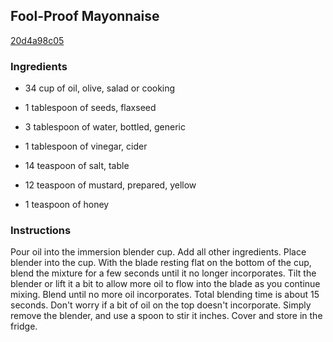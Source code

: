 ## Fool-Proof Mayonnaise

[20d4a98c05](http://www.food.com/recipe/fool-proof-mayonnaise-487260)

### Ingredients

 - 34 cup of oil, olive, salad or cooking

 - 1 tablespoon of seeds, flaxseed

 - 3 tablespoon of water, bottled, generic

 - 1 tablespoon of vinegar, cider

 - 14 teaspoon of salt, table

 - 12 teaspoon of mustard, prepared, yellow

 - 1 teaspoon of honey

### Instructions

Pour oil into the immersion blender cup. Add all other ingredients. Place blender into the cup. With the blade resting flat on the bottom of the cup, blend the mixture for a few seconds until it no longer incorporates. Tilt the blender or lift it a bit to allow more oil to flow into the blade as you continue mixing. Blend until no more oil incorporates. Total blending time is about 15 seconds. Don't worry if a bit of oil on the top doesn't incorporate. Simply remove the blender, and use a spoon to stir it inches. Cover and store in the fridge.